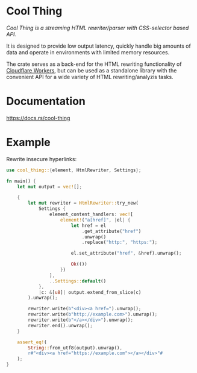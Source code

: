 # Cool Thing

*Cool Thing is a streaming HTML rewriter/parser with CSS-selector based API.*

It is designed to provide low output latency, quickly handle big amounts of data and operate in
environments with limited memory resources.

The crate serves as a back-end for the HTML rewriting functionality of
[Cloudflare Workers](https://www.cloudflare.com/en-gb/products/cloudflare-workers/), but can be used
as a standalone library with the convenient API for a wide variety of HTML rewriting/analyzis tasks.

# Documentation

https://docs.rs/cool-thing

# Example

Rewrite insecure hyperlinks:

```rust
use cool_thing::{element, HtmlRewriter, Settings};

fn main() {
    let mut output = vec![];

    {
        let mut rewriter = HtmlRewriter::try_new(
            Settings {
                element_content_handlers: vec![
                    element!("a[href]", |el| {
                        let href = el
                            .get_attribute("href")
                            .unwrap()
                            .replace("http:", "https:");

                        el.set_attribute("href", &href).unwrap();

                        Ok(())
                    })
                ],
                ..Settings::default()
            },
            |c: &[u8]| output.extend_from_slice(c)
        ).unwrap();

        rewriter.write(b"<div><a href=").unwrap();
        rewriter.write(b"http://example.com>").unwrap();
        rewriter.write(b"</a></div>").unwrap();
        rewriter.end().unwrap();
    }

    assert_eq!(
        String::from_utf8(output).unwrap(),
        r#"<div><a href="https://example.com"></a></div>"#
    );
}
```

